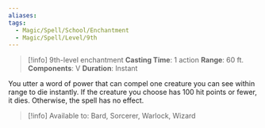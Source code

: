 ```yaml
---
aliases: 
tags:
  - Magic/Spell/School/Enchantment
  - Magic/Spell/Level/9th
---
```

>[!info]
>9th-level enchantment
>**Casting Time**: 1 action
>**Range**: 60 ft.
>**Components**: V
>**Duration**: Instant

You utter a word of power that can compel one creature you can see within range to die instantly. If the creature you choose has 100 hit points or fewer, it dies. Otherwise, the spell has no effect.

>[!info] Available to:
>Bard, Sorcerer, Warlock, Wizard
